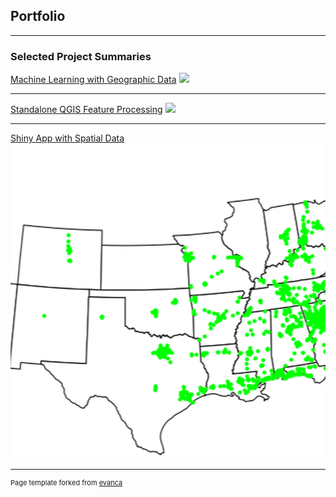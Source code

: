 ## Portfolio

---

### Selected Project Summaries

[Machine Learning with Geographic Data](/ME)
<img src="images/ME_MAP.png?raw=true"/>

---
[Standalone QGIS Feature Processing](/pdf/sample_presentation.pdf)
<img src="images/dummy_thumbnail.jpg?raw=true"/>

---
[Shiny App with Spatial Data](/R_app)
<img src="images/Waffle.gif?raw=true"/>


---
<p style="font-size:11px">Page template forked from <a href="https://github.com/evanca/quick-portfolio">evanca</a></p>
<!-- Remove above link if you don't want to attibute -->
